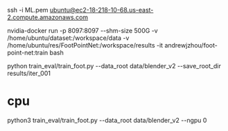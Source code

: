 ssh -i ML.pem ubuntu@ec2-18-218-10-68.us-east-2.compute.amazonaws.com

nvidia-docker run -p 8097:8097 --shm-size 500G -v /home/ubuntu/dataset:/workspace/data -v /home/ubuntu/res/FootPointNet:/workspace/results -it andrewjzhou/foot-point-net:train bash

python train_eval/train_foot.py --data_root data/blender_v2 --save_root_dir results/iter_001


# cpu
python3 train_eval/train_foot.py --data_root data/blender_v2 --ngpu 0 